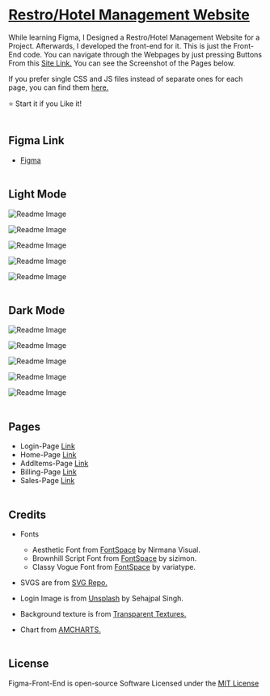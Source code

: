 # [Restro/Hotel Management Website](https://praashoo7.github.io/Figma-Front-End/)

While learning Figma, I Designed a Restro/Hotel Management Website for a Project. Afterwards, I developed the front-end for it. This is just the Front-End code. You can navigate through the Webpages by just pressing Buttons From this [Site Link.](https://praashoo7.github.io/Figma-Front-End/) You can see the Screenshot of the Pages below.<br>

If you prefer single CSS and JS files instead of separate ones for each page, you can find them [here.](https://github.com/Praashoo7/Figma-Front-End/tree/main/SINGLE-CSS-JS)<br>

⭐ Start it if you Like it!<br><br>

## Figma Link

- [Figma](https://www.figma.com/file/QuajVMh3wftRJoL2ydSVhd/Untitled?type=design&node-id=0%3A1&mode=design&t=aDzQbuhSTRbYdBDx-1)<br><br>


## Light Mode
![Readme Image](ReadMe-Images/Light_Mode/Login_Light.png)

![Readme Image](ReadMe-Images/Light_Mode/HomePage_Light.png)

![Readme Image](ReadMe-Images/Light_Mode/AddItemsPage_Light.png)

![Readme Image](ReadMe-Images/Light_Mode/Billing_Light.png)

![Readme Image](ReadMe-Images/Light_Mode/Sales_Light.png)<br><br>


## Dark Mode
![Readme Image](ReadMe-Images/Dark_Mode/Login_Dark.png)

![Readme Image](ReadMe-Images/Dark_Mode/HomePage_Dark.png)

![Readme Image](ReadMe-Images/Dark_Mode/AddItemsPage_Dark.png)

![Readme Image](ReadMe-Images/Dark_Mode/Billing_Dark.png)

![Readme Image](ReadMe-Images/Dark_Mode/Sales_Dark.png)<br><br>


## Pages
- Login-Page [Link](https://praashoo7.github.io/Figma-Front-End/index.html)<br>
- Home-Page [Link](https://praashoo7.github.io/Figma-Front-End/HomePage.html)<br>
- AddItems-Page [Link](https://praashoo7.github.io/Figma-Front-End/AddItemsPage.html)<br>
- Billing-Page [Link](https://praashoo7.github.io/Figma-Front-End/Billing.html)<br>
- Sales-Page [Link](https://praashoo7.github.io/Figma-Front-End/Sales.html)<br><br>


## Credits

- Fonts
  - Aesthetic Font from [FontSpace](https://www.fontspace.com/aesthetic-font-f76813) by Nirmana Visual.
  - Brownhill Script Font from [FontSpace](https://www.fontspace.com/brownhill-script-font-f46547) by sizimon.
  - Classy Vogue Font from [FontSpace](https://www.fontspace.com/classy-vogue-font-f76295) by variatype.

- SVGS are from [SVG Repo.](https://www.svgrepo.com/)
- Login Image is from [Unsplash](https://unsplash.com/) by Sehajpal Singh.
- Background texture is from [Transparent Textures.](https://www.transparenttextures.com/)<br>
- Chart from [AMCHARTS.](https://www.amcharts.com/)<br><br>


## License

Figma-Front-End is open-source Software Licensed under the [MIT License](https://github.com/Praashoo7/Figma-Front-End/blob/main/LICENSE)
